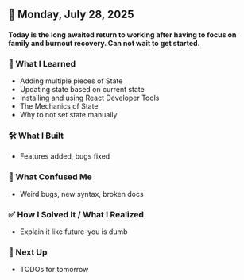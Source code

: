 ## 📅 Monday, July 28, 2025

#### Today is the long awaited return to working after having to focus on family and burnout recovery. Can not wait to get started.

### 🧠 What I Learned
- Adding multiple pieces of State
- Updating state based on current state
- Installing and using React Developer Tools
- The Mechanics of State
- Why to not set state manually

### 🛠️ What I Built
- Features added, bugs fixed

### 🧨 What Confused Me
- Weird bugs, new syntax, broken docs

### ✅ How I Solved It / What I Realized
- Explain it like future-you is dumb

### 📌 Next Up
- TODOs for tomorrow
